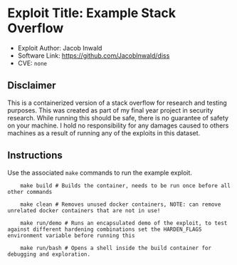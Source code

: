 # Exploit Title: Example Stack Overflow

- Exploit Author: Jacob Inwald
- Software Link: <https://github.com/JacobInwald/diss>
- CVE: `none`

## Disclaimer

This is a containerized version of a stack overflow for research and testing purposes. This was created as part of my final year project in security research. While running this should be safe, there is no guarantee of safety on your machine. I hold no responsibility for any damages caused to others machines as a result of running any of the exploits in this dataset.

## Instructions

Use the associated `make` commands to run the example exploit.

```
    make build # Builds the container, needs to be run once before all other commands 

    make clean # Removes unused docker containers, NOTE: can remove unrelated docker containers that are not in use!

    make run/demo # Runs an encapsulated demo of the exploit, to test against different hardening combinations set the HARDEN_FLAGS environment variable before running this 

    make run/bash # Opens a shell inside the build container for debugging and exploration. 
```
